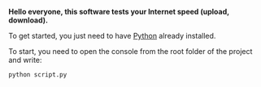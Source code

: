 **Hello everyone, this software tests your Internet speed (upload, download).**

To get started, you just need to have [Python](https://www.python.org/) already installed.

To start, you need to open the console from the root folder of the project and write:
```
python script.py
```
